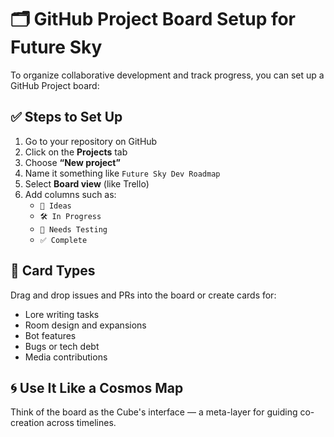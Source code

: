# 🗂️ GitHub Project Board Setup for Future Sky

To organize collaborative development and track progress, you can set up a GitHub Project board:

## ✅ Steps to Set Up

1. Go to your repository on GitHub
2. Click on the **Projects** tab
3. Choose **“New project”**
4. Name it something like `Future Sky Dev Roadmap`
5. Select **Board view** (like Trello)
6. Add columns such as:
   - `🌱 Ideas`
   - `🛠️ In Progress`
   - `🧪 Needs Testing`
   - `✅ Complete`

## 📌 Card Types

Drag and drop issues and PRs into the board or create cards for:
- Lore writing tasks
- Room design and expansions
- Bot features
- Bugs or tech debt
- Media contributions

## 🌀 Use It Like a Cosmos Map

Think of the board as the Cube's interface — a meta-layer for guiding co-creation across timelines.

